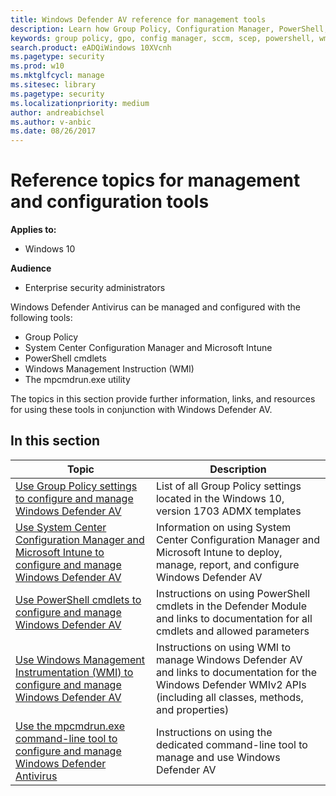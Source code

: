 ```yaml
---
title: Windows Defender AV reference for management tools
description: Learn how Group Policy, Configuration Manager, PowerShell, WMI, Intune, and the comman line can be used to manage Windows Defender AV
keywords: group policy, gpo, config manager, sccm, scep, powershell, wmi, intune, defender, antivirus, antimalware, security, protection
search.product: eADQiWindows 10XVcnh
ms.pagetype: security
ms.prod: w10
ms.mktglfcycl: manage
ms.sitesec: library
ms.pagetype: security
ms.localizationpriority: medium
author: andreabichsel
ms.author: v-anbic
ms.date: 08/26/2017
---
```


# Reference topics for management and configuration tools

**Applies to:**

- Windows 10

**Audience**

- Enterprise security administrators

Windows Defender Antivirus can be managed and configured with the following tools:

- Group Policy
- System Center Configuration Manager and Microsoft Intune
- PowerShell cmdlets
- Windows Management Instruction (WMI)
- The mpcmdrun.exe utility

The topics in this section provide further information, links, and resources for using these tools in conjunction with Windows Defender AV.

## In this section

Topic | Description 
---|---
[Use Group Policy settings to configure and manage Windows Defender AV](use-group-policy-windows-defender-antivirus.md)|List of all Group Policy settings located in the Windows 10, version 1703 ADMX templates
[Use System Center Configuration Manager and Microsoft Intune to configure and manage Windows Defender AV](use-intune-config-manager-windows-defender-antivirus.md)|Information on using System Center Configuration Manager and Microsoft Intune to deploy, manage, report, and configure Windows Defender AV
[Use PowerShell cmdlets to configure and manage Windows Defender AV](use-powershell-cmdlets-windows-defender-antivirus.md)|Instructions on using PowerShell cmdlets in the Defender Module and links to documentation for all cmdlets and allowed parameters
[Use Windows Management Instrumentation (WMI) to configure and manage Windows Defender AV](use-wmi-windows-defender-antivirus.md)| Instructions on using WMI to manage Windows Defender AV and links to documentation for the Windows Defender WMIv2 APIs (including all classes, methods, and properties)
[Use the mpcmdrun.exe command-line tool to configure and manage Windows Defender Antivirus](command-line-arguments-windows-defender-antivirus.md)|Instructions on using the dedicated command-line tool to manage and use Windows Defender AV

